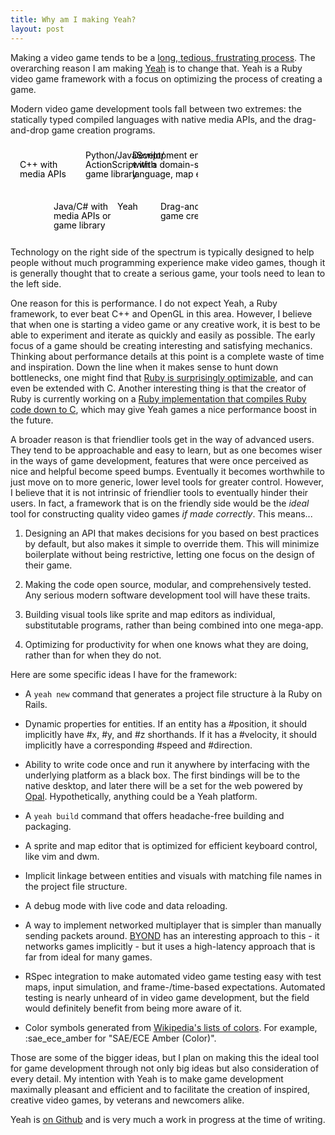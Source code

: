 ```yaml
---
title: Why am I making Yeah?
layout: post
---
```

Making a video game tends to be a [long, tedious, frustrating process][igtm]. The overarching reason I am making [Yeah][yeah] is to change that. Yeah is a Ruby video game framework with a focus on optimizing the process of creating a game.

Modern video game development tools fall between two extremes: the statically typed compiled languages with native media APIs, and the drag-and-drop game creation programs.

<svg id="game-tools-spectrum">
  // horizontal line
  <line x1="5%" x2="95%" y1="50%" y2="50%" />
  // left arrow head
  <line x1="5%" x2="7.5%" y1="50%" y2="55%" />
  <line x1="5%" x2="7.5%" y1="50%" y2="45%" />
  // right arrow head
  <line x1="95%" x2="92.5%" y1="50%" y2="55%" />
  <line x1="95%" x2="92.5%" y1="50%" y2="45%" />
  // ticks
  <line x1="10%" x2="10%" y1="52.5%" y2="40%" />
  <line x1="30%" x2="30%" y1="60%" y2="47.5%" />
  <line class="major"x1="50%" x2="50%" y1="55%" y2="40%" />
  <line class="hilite" x1="60%" x2="60%" y1="60%" y2="46%" />
  <line x1="70%" x2="70%" y1="52.5%" y2="40%" />
  <line x1="90%" x2="90%" y1="60%" y2="47.5%" />
  // labels
  <text x="5%" y="25%">C++ with
    <tspan x="5%" y="35%">media APIs</tspan>
  </text>
  <text x="23%" y="70%">Java/C# with
    <tspan x="23%" y="80%">media APIs or</tspan>
    <tspan x="23%" y="90%">game library
  </text>
  <text x="40%" y="15%">Python/JavaScript/
    <tspan x="40%" y="25%">ActionScript with</tspan>
    <tspan x="40%" y="35%">game library</tspan>
  </text>
  <text class="hilite-text" x="57%" y="70%">Yeah</text>
  <text x="65%" y="15%">Development environments
    <tspan x="65%" y="25%">with a domain-specific</tspan>
    <tspan x="65%" y="35%">language, map editor...</tspan>
  </text>
  <text x="80%" y="70%">Drag-and-drop
    <tspan x="80%" y="80%">game creators</tspan>
  </text>
</svg>

Technology on the right side of the spectrum is typically designed to help people without much programming experience make video games, though it is generally thought that to create a serious game, your tools need to lean to the left side.

One reason for this is performance. I do not expect Yeah, a Ruby framework, to ever beat C++ and OpenGL in this area. However, I believe that when one is starting a video game or any creative work, it is best to be able to experiment and iterate as quickly and easily as possible. The early focus of a game should be creating interesting and satisfying mechanics. Thinking about performance details at this point is a complete waste of time and inspiration. Down the line when it makes sense to hunt down bottlenecks, one might find that [Ruby is surprisingly optimizable][rbopt], and can even be extended with C. Another interesting thing is that the creator of Ruby is currently working on a [Ruby implementation that compiles Ruby code down to C][mruby], which may give Yeah games a nice performance boost in the future.

A broader reason is that friendlier tools get in the way of advanced users. They tend to be approachable and easy to learn, but as one becomes wiser in the ways of game development, features that were once perceived as nice and helpful become speed bumps. Eventually it becomes worthwhile to just move on to more generic, lower level tools for greater control. However, I believe that it is not intrinsic of friendlier tools to eventually hinder their users. In fact, a framework that is on the friendly side would be the *ideal* tool for constructing quality video games *if made correctly*. This means...

1. Designing an API that makes decisions for you based on best practices by default, but also makes it simple to override them. This will minimize boilerplate without being restrictive, letting one focus on the design of their game.

2. Making the code open source, modular, and comprehensively tested. Any serious modern software development tool will have these traits.

3. Building visual tools like sprite and map editors as individual, substitutable programs, rather than being combined into one mega-app.

4. Optimizing for productivity for when one knows what they are doing, rather than for when they do not.

Here are some specific ideas I have for the framework:

* A `yeah new` command that generates a project file structure à la Ruby on Rails.

* Dynamic properties for entities. If an entity has a #position, it should implicitly have #x, #y, and #z shorthands. If it has a #velocity, it should implicitly have a corresponding #speed and #direction.

* Ability to write code once and run it anywhere by interfacing with the underlying platform as a black box. The first bindings will be to the native desktop, and later there will be a set for the web powered by [Opal][opal]. Hypothetically, anything could be a Yeah platform.

* A `yeah build` command that offers headache-free building and packaging.

* A sprite and map editor that is optimized for efficient keyboard control, like vim and dwm.

* Implicit linkage between entities and visuals with matching file names in the project file structure.

* A debug mode with live code and data reloading.

* A way to implement networked multiplayer that is simpler than manually sending packets around. [BYOND][byond] has an interesting approach to this - it networks games implicitly - but it uses a high-latency approach that is far from ideal for many games.

* RSpec integration to make automated video game testing easy with test maps, input simulation, and frame-/time-based expectations. Automated testing is nearly unheard of in video game development, but the field would definitely benefit from being more aware of it.

* Color symbols generated from [Wikipedia's lists of colors][wikicol]. For example, :sae_ece_amber for "SAE/ECE Amber (Color)".

Those are some of the bigger ideas, but I plan on making this the ideal tool for game development through not only big ideas but also consideration of every detail. My intention with Yeah is to make game development maximally pleasant and efficient and to facilitate the creation of inspired, creative video games, by veterans and newcomers alike.

Yeah is [on Github][yeah] and is very much a work in progress at the time of writing.

[igtm]: http://www.thunderboltgames.com/feature/burden-of-digital-dreams
[yeah]: https://github.com/skofo/yeah
[rbopt]: http://www.adit.io/posts/2013-03-04-How-I-Made-My-Ruby-Project-10x-Faster.html
[mruby]: https://github.com/mruby/mruby
[opal]: http://opalrb.org
[byond]: http://www.byond.com
[wikicol]: https://en.wikipedia.org/wiki/List_of_colors:_A%E2%80%93F
